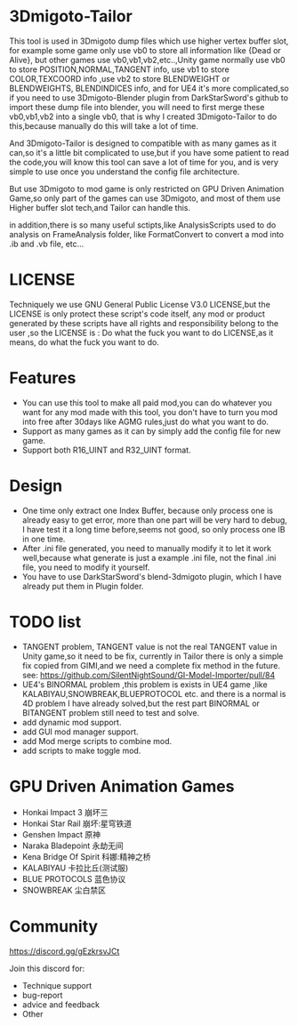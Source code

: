 # 3Dmigoto-Tailor
This tool is used in 3Dmigoto dump files which use higher vertex buffer slot,
for example some game only use vb0 to store all information like {Dead or Alive},
but other games use vb0,vb1,vb2,etc..,Unity game normally use vb0 to store POSITION,NORMAL,TANGENT info,
use vb1 to store COLOR,TEXCOORD info ,use vb2 to store BLENDWEIGHT or BLENDWEIGHTS, BLENDINDICES info,
and for UE4 it's more complicated,so if you need to use 3Dmigoto-Blender plugin from DarkStarSword's github
to import these dump file into blender, you will need to first merge these vb0,vb1,vb2 into a single vb0,
that is why I created 3Dmigoto-Tailor to do this,because manually do this will take a lot of time.

And 3Dmigoto-Tailor is designed to compatible with as many games as it can,so it's a little bit complicated
to use,but if you have some patient to read the code,you will know this tool can save a lot of time for you,
and is very simple to use once you understand the config file architecture.

But use 3Dmigoto to mod game is only restricted on GPU Driven Animation Game,so only part of the games 
can use 3Dmigoto, and most of them use Higher buffer slot tech,and Tailor can handle this.

in addition,there is so many useful sctipts,like AnalysisScripts used to do analysis on FrameAnalysis folder,
like FormatConvert to convert a mod into .ib and .vb file, etc...

# LICENSE
Techniquely we use GNU General Public License V3.0 LICENSE,but the LICENSE is only protect these script's code itself,
any mod or product generated by these scripts have all rights and responsibility belong to the user ,so the LICENSE is :
Do what the fuck you want to do LICENSE,as it means, do what the fuck you want to do.

# Features
- You can use this tool to make all paid mod,you can do whatever you want for any mod made with this tool,
you don't have to turn you mod into free after 30days like AGMG rules,just do what you want to do.
- Support as many games as it can by simply add the config file for new game.
- Support both R16_UINT and R32_UINT format.

# Design
 - One time only extract one Index Buffer, because only process one is already easy to get error,
more than one part will be very hard to debug, I have test it a long time before,seems not good, so only
process one IB in one time.
 - After .ini file generated, you need to manually modify it to let it work well,because what generate is
just a example .ini file, not the final .ini file, you need to modify it yourself.
 - You have to use DarkStarSword's blend-3dmigoto plugin, which I have already put them in Plugin folder.

# TODO list
 - TANGENT problem, TANGENT value is not the real TANGENT value in Unity game,so it need to be fix,
currently in Tailor there is only a simple fix copied from GIMI,and we need a complete fix method 
in the future.
see: https://github.com/SilentNightSound/GI-Model-Importer/pull/84
 - UE4's BINORMAL problem ,this problem is exists in UE4 game ,like KALABIYAU,SNOWBREAK,BLUEPROTOCOL etc.
and there is a normal is 4D problem I have already solved,but the rest part BINORMAL or BITANGENT problem still need 
to test and solve.
 - add dynamic mod support.
 - add GUI mod manager support.
 - add Mod merge scripts to combine mod.
 - add scripts to make toggle mod. 

# GPU Driven Animation Games
 - Honkai Impact 3 崩坏三 
 - Honkai Star Rail 崩坏:星穹铁道 
 - Genshen Impact 原神 
 - Naraka Bladepoint 永劫无间 
 - Kena Bridge Of Spirit 科娜:精神之桥 
 - KALABIYAU 卡拉比丘(测试服) 
 - BLUE PROTOCOLS 蓝色协议
 - SNOWBREAK 尘白禁区

# Community
https://discord.gg/gEzkrsvJCt

Join this discord for:
- Technique support
- bug-report
- advice and feedback
- Other


 



